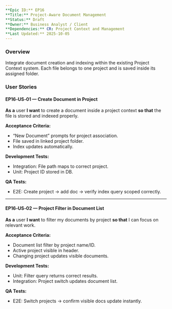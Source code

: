 ```yaml
---
**Epic ID:** EP16  
**Title:** Project‑Aware Document Management  
**Status:** Draft  
**Owner:** Business Analyst / Client  
**Dependencies:** CR: Project Context and Management  
**Last Updated:** 2025-10-05  
---
```


### Overview

Integrate document creation and indexing within the existing Project Context system. Each file belongs to one project and is saved inside its assigned folder.

### User Stories

#### EP16‑US‑01 — Create Document in Project

**As a** user **I want** to create a document inside a project context **so that** the file is stored and indexed properly.

**Acceptance Criteria:**

- “New Document” prompts for project association.
- File saved in linked project folder.
- Index updates automatically.

**Development Tests:**

- Integration: File path maps to correct project.
- Unit: Project ID stored in DB.

**QA Tests:**

- E2E: Create project → add doc → verify index query scoped correctly.

---

#### EP16‑US‑02 — Project Filter in Document List

**As a** user **I want** to filter my documents by project **so that** I can focus on relevant work.

**Acceptance Criteria:**

- Document list filter by project name/ID.
- Active project visible in header.
- Changing project updates visible documents.

**Development Tests:**

- Unit: Filter query returns correct results.
- Integration: Project switch updates document list.

**QA Tests:**

- E2E: Switch projects → confirm visible docs update instantly.
